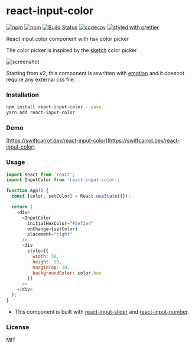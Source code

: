# react-input-color

[![npm](https://img.shields.io/npm/v/react-input-color.svg)](https://www.npmjs.com/package/react-input-color)
[![npm](https://img.shields.io/npm/dm/react-input-color.svg)](https://www.npmjs.com/package/react-input-color)
[![Build Status](https://travis-ci.org/wangzuo/react-input-color.svg?branch=master)](https://travis-ci.org/wangzuo/react-input-color)
[![codecov](https://codecov.io/gh/wangzuo/react-input-color/branch/master/graph/badge.svg)](https://codecov.io/gh/wangzuo/react-input-color)
[![styled with prettier](https://img.shields.io/badge/styled_with-prettier-ff69b4.svg)](https://github.com/prettier/prettier)

React input color component with hsv color picker

The color picker is inspired by the [sketch](https://www.sketchapp.com/) color picker

![screenshot](https://raw.githubusercontent.com/wangzuo/react-input-color/master/screenshot.png)

Starting from v2, this component is rewritten with [emotion](https://emotion.sh/) and it doesnot require any external css file.

### Installation

```sh
npm install react-input-color --save
yarn add react-input-color
```

### Demo

[https://swiftcarrot.dev/react-input-color](https://swiftcarrot.dev/react-input-color)

### Usage

```javascript
import React from 'react';
import InputColor from 'react-input-color';

function App() {
  const [color, setColor] = React.useState({});

  return (
    <div>
      <InputColor
        initialHexColor="#5e72e4"
        onChange={setColor}
        placement="right"
      />
      <div
        style={{
          width: 50,
          height: 50,
          marginTop: 20,
          backgroundColor: color.hex
        }}
      />
    </div>
  );
}
```

- This component is built with [react-input-slider](https://github.com/wangzuo/react-input-slider) and [react-input-number](https://github.com/wangzuo/react-input-number).

### License

MIT
